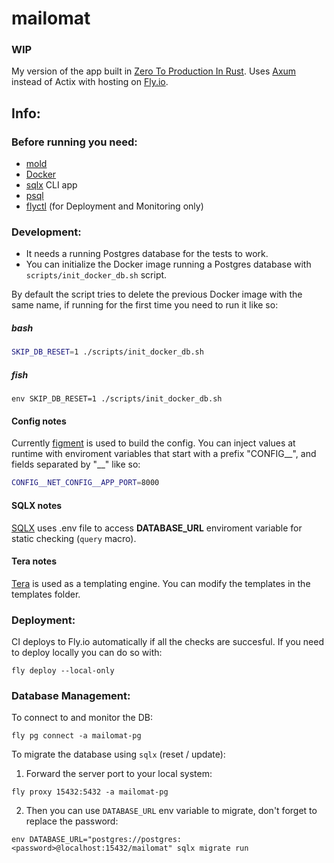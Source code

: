 # mailomat
### WIP

My version of the app built in [Zero To Production In Rust](https://www.zero2prod.com). 
Uses [Axum](https://github.com/tokio-rs/axum) instead of Actix with hosting on [Fly.io](https://fly.io/).

## Info: 

### Before running you need: 
- [mold](https://github.com/rui314/mold)
- [Docker](https://www.docker.com/)
- [sqlx](https://github.com/launchbadge/sqlx) CLI app
- [psql](https://www.postgresql.org/download/)
- [flyctl](https://fly.io/docs/flyctl/install/) (for Deployment and Monitoring only)

### Development: 
 - It needs a running Postgres database for the tests to work. 
 - You can initialize the Docker image running a Postgres database with `scripts/init_docker_db.sh` script.

By default the script tries to delete the previous Docker image with the same name, 
if running for the first time you need to run it like so:
##### bash
```sh
SKIP_DB_RESET=1 ./scripts/init_docker_db.sh
```
##### fish
```fish
env SKIP_DB_RESET=1 ./scripts/init_docker_db.sh
```

#### Config notes
Currently [figment](https://github.com/SergioBenitez/Figment) is used to build the config. You can inject values at runtime with enviroment variables
that start with a prefix "CONFIG__", and fields separated by "__" like so:
```sh 
CONFIG__NET_CONFIG__APP_PORT=8000
```

#### SQLX notes
[SQLX](https://github.com/launchbadge/sqlx) uses .env file to access **DATABASE_URL** enviroment variable for static checking (`query` macro).

#### Tera notes
[Tera](https://keats.github.io/tera/) is used as a templating engine. You can modify the templates in the templates folder.


### Deployment: 
CI deploys to Fly.io automatically if all the checks are succesful.
If you need to deploy locally you can do so with:
```fish
fly deploy --local-only
```

### Database Management: 
To connect to and monitor the DB:
```fish
fly pg connect -a mailomat-pg
```

To migrate the database using `sqlx` (reset / update):
1. Forward the server port to your local system: 
```fish
fly proxy 15432:5432 -a mailomat-pg
```
2. Then you can use `DATABASE_URL` env variable to migrate, don't forget to replace the password:
```fish
env DATABASE_URL="postgres://postgres:<password>@localhost:15432/mailomat" sqlx migrate run
```
